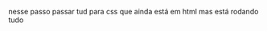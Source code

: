 nesse passo passar tud para css
que ainda está em html
mas está rodando tudo
<!doctype html>
<html>
<head>
  <title>Index</head>
 </head>
 <body>
 <h1> Olá mundo!</h1>
<p>
Que o mndo esteja aos meus pés!
</p>
  </body>
 </html>
